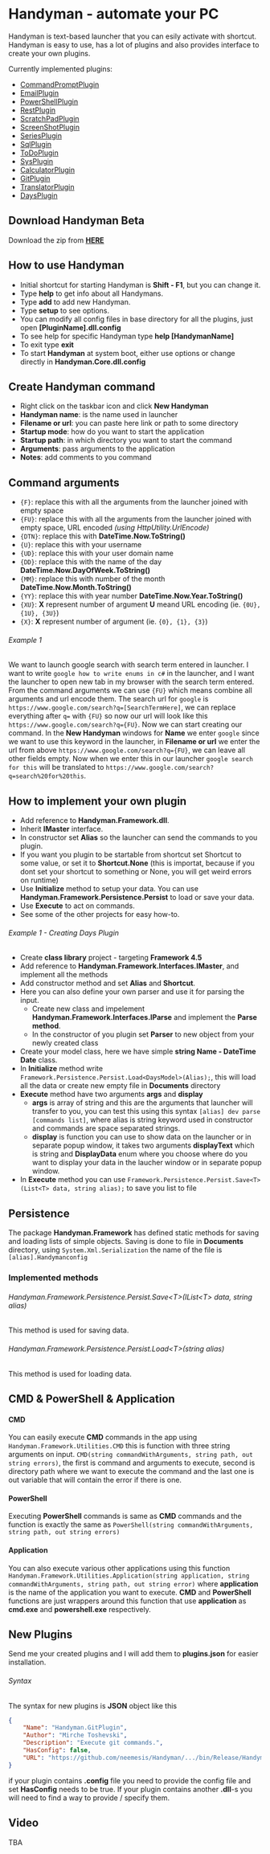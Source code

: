 # Handyman - automate your PC
Handyman is text-based launcher that you can esily activate with shortcut. Handyman is easy to use, has a lot of plugins and also provides interface to create your own plugins.

Currently implemented plugins:
- [CommandPromptPlugin](https://github.com/neemesis/Handyman/tree/master/Handyman.CommandPromptPlugin)
- [EmailPlugin](https://github.com/neemesis/Handyman/tree/master/Handyman.EmailPlugin)
- [PowerShellPlugin](https://github.com/neemesis/Handyman/tree/master/Handyman.PowerShellPlugin)
- [RestPlugin](https://github.com/neemesis/Handyman/tree/master/Handyman.RestPlugin)
- [ScratchPadPlugin](https://github.com/neemesis/Handyman/tree/master/Handyman.ScratchPadPlugin)
- [ScreenShotPlugin](https://github.com/neemesis/Handyman/tree/master/Handyman.ScreenShotPlugin)
- [SeriesPlugin](https://github.com/neemesis/Handyman/tree/master/Handyman.SeriesPlugin)
- [SqlPlugin](https://github.com/neemesis/Handyman/tree/master/Handyman.SqlPlugin)
- [ToDoPlugin](https://github.com/neemesis/Handyman/tree/master/Handyman.ToDoPlugin)
- [SysPlugin](https://github.com/neemesis/Handyman/tree/master/Handyman.SysPlugin)
- [CalculatorPlugin](https://github.com/neemesis/Handyman/tree/master/Handyman.CalculatorPlugin)
- [GitPlugin](https://github.com/neemesis/Handyman/tree/master/Handyman.GitPlugin)
- [TranslatorPlugin](https://github.com/neemesis/Handyman/tree/master/Handyman.TranslatorPlugin)
- [DaysPlugin](https://github.com/neemesis/Handyman/tree/master/Handyman.DaysPlugin)

## Download Handyman Beta
Download the zip from **[HERE](https://github.com/neemesis/Handyman/raw/master/Releases/Handyman_Release_Latest.zip)**

## How to use Handyman
- Initial shortcut for starting Handyman is **Shift - F1**, but you can change it.
- Type **help** to get info about all Handymans.
- Type **add** to add new Handyman.
- Type **setup** to see options.
- You can modify all config files in base directory for all the plugins, just open **[PluginName].dll.config**
- To see help for specific Handyman type **help [HandymanName]**
- To exit type **exit**
- To start **Handyman** at system boot, either use options or change directly in  **Handyman.Core.dll.config**

## Create Handyman command
- Right click on the taskbar icon and click **New Handyman**
- **Handyman name**: is the name used in launcher
- **Filename or url**: you can paste here link or path to some directory
- **Startup mode**: how do you want to start the application
- **Startup path**: in which directory you want to start the command
- **Arguments**: pass arguments to the application
- **Notes**: add comments to you command

## Command arguments
- ```{F}```: replace this with all the arguments from the launcher joined with empty space
- ```{FU}```: replace this with all the arguments from the launcher joined with empty space, URL encoded *(using HttpUtility.UrlEncode)*
- ```{DTN}```: replace this with **DateTime.Now.ToString()**
- ```{U}```: replace this with your username
- ```{UD}```: replace this with your user domain name
- ```{DD}```: replace this with the name of the day **DateTime.Now.DayOfWeek.ToString()**
- ```{MM}```: replace this with number of the month **DateTime.Now.Month.ToString()**
- ```{YY}```: replace this with year number **DateTime.Now.Year.ToString()**
- ```{XU}```: **X** represent number of argument **U** meand URL encoding (ie. ```{0U}, {1U}, {3U}```)
- ```{X}```: **X** represent number of argument (ie. ```{0}, {1}, {3}```)

###### Example 1
We want to launch google search with search term entered in launcher.
I want to write ```google how to write enums in c#``` in the launcher, and I want the launcher to open new tab in my browser with the search term entered.
From the command arguments we can use ```{FU}``` which means combine all arguments and url encode them. The search url for ```google``` is ```https://www.google.com/search?q=[SearchTermHere]```, we can replace everything after ```q=``` with ```{FU}``` so now our url will look like this ```https://www.google.com/search?q={FU}```. Now we can start creating our command. In the **New Handyman** windows for **Name** we enter ```google``` since we want to use this keyword in the launcher, in **Filename or url** we enter the url from above ```https://www.google.com/search?q={FU}```, we can leave all other fields empty. Now when we enter this in our launcher ```google search for this``` will be translated to ```https://www.google.com/search?q=search%20for%20this```.


## How to implement your own plugin
- Add reference to **Handyman.Framework.dll**.
- Inherit **IMaster** interface.
- In constructor set **Alias** so the launcher can send the commands to you plugin.
- If you want you plugin to be startable from shortcut set Shortcut to some value, or set it to **Shortcut.None** (this is importat, because if you dont set your shortcut to something or None, you will get weird errors on runtime)
- Use **Initialize** method to setup your data. You can use **Handyman.Framework.Persistence.Persist** to load or save your data.
- Use **Execute** to act on commands.
- See some of the other projects for easy how-to.

###### Example 1 - Creating Days Plugin
- Create **class library** project - targeting **Framework 4.5**
- Add reference to **Handyman.Framework.Interfaces.IMaster**, and implement all the methods
- Add constructor method and set **Alias** and **Shortcut**.
- Here you can also define your own parser and use it for parsing the input.
	- Create new class and impelement **Handyman.Framework.Interfaces.IParse** and implement the **Parse method**.
	- In the constructor of you plugin set **Parser** to new object from your newly created class
- Create your model class, here we have simple **string Name - DateTime Date** class.
- In **Initialize** method write ```Framework.Persistence.Persist.Load<DaysModel>(Alias);```, this will load all the data or create new empty file in **Documents** directory
- **Execute** method have two arguments **args** and **display**
	- **args** is array of string and this are the arguments that launcher will transfer to you, you can test this using this syntax ```[alias] dev parse [commands list]```, where alias is string keyword used in constructor and commands are space separated strings.
	- **display** is function you can use to show data on the launcher or in separate popup window, it takes two arguments **displayText** which is string and **DisplayData** enum where you choose where do you want to display your data in the laucher window or in separate popup window.
- In **Execute** method you can use ```Framework.Persistence.Persist.Save<T>(List<T> data, string alias);``` to save you list to file

## Persistence
The package **Handyman.Framework** has defined static methods for saving and loading lists of simple objects. Saving is done to file in **Documents** directory, using ```System.Xml.Serialization``` the name of the file is ```[alias].Handymanconfig```
### Implemented methods
###### Handyman.Framework.Persistence.Persist.Save<<T>T>(IList<<T>T> data, string alias)
This method is used for saving data.
###### Handyman.Framework.Persistence.Persist.Load<<T>T>(string alias)
This method is used for loading data.

## CMD & PowerShell & Application
#### CMD
You can easily execute **CMD** commands in the app using ```Handyman.Framework.Utilities.CMD``` this is function with three string arguments on input. ```CMD(string commandWithArguments, string path, out string errors)```, the first is command and arguments to execute, second is directory path where we want to execute the command and the last one is out variable that will contain the error if there is one.
#### PowerShell
Executing **PowerShell** commands is same as **CMD** commands and the function is exactly the same as ```PowerShell(string commandWithArguments, string path, out string errors)```
#### Application
You can also execute various other applications using this function ```Handyman.Framework.Utilities.Application(string application, string commandWithArguments, string path, out string error)``` where **application** is the name of the application you want to execute. **CMD** and **PowerShell** functions are just wrappers around this function that use **application** as **cmd.exe** and **powershell.exe** respectively.


## New Plugins
Send me your created plugins and I will add them to **plugins.json** for easier installation.
###### Syntax
The syntax for new plugins is **JSON** object like this
```json
{
	"Name": "Handyman.GitPlugin",
	"Author": "Mirche Toshevski",
	"Description": "Execute git commands.",
	"HasConfig": false,
	"URL": "https://github.com/neemesis/Handyman/.../bin/Release/Handyman.GitPlugin.dll"
}
```
if your plugin contains **.config** file you need to provide the config file and set **HasConfig** needs to be true. If your plugin contains another **.dll**-s you will need to find a way to provide / specify them.

## Video
TBA
